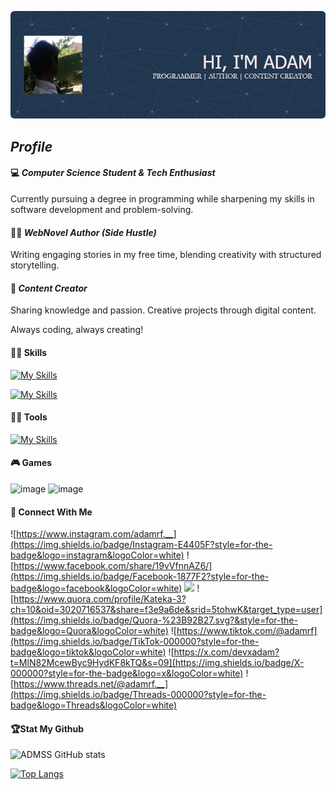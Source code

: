 ![Header](img/github-header-image.png)

## *Profile*  
#### 💻 *Computer Science Student & Tech Enthusiast*  
Currently pursuing a degree in programming while sharpening my skills in software development and problem-solving.  

#### 👨‍💻 *WebNovel Author (Side Hustle)*  
Writing engaging stories in my free time, blending creativity with structured storytelling.  

#### 🎥 *Content Creator*  
Sharing knowledge and passion. Creative projects through digital content.  

Always coding, always creating!


#### 👩‍💻 Skills

[![My Skills](https://skillicons.dev/icons?i=js,html,css,py)](https://skillicons.dev)

[![My Skills](https://skillicons.dev/icons?i=bootstrap,mysql,git,cpp&theme=light)](https://skillicons.dev)

#### 👩‍💻 Tools

[![My Skills](https://skillicons.dev/icons?i=blender,ubuntu,unity,vscode&theme=light)](https://skillicons.dev)


#### 🎮 Games 

![image](https://img.shields.io/badge/Valorant-fa4454?style=for-the-badge&logo=valorant&logoColor=white) ![image](https://img.shields.io/badge/Counter_Strike-000000?style=for-the-badge&logo=counter-strike&logoColor=white)

#### 📱 Connect With Me

![https://www.instagram.com/adamrf.__](https://img.shields.io/badge/Instagram-E4405F?style=for-the-badge&logo=instagram&logoColor=white) ![https://www.facebook.com/share/19vVfnnAZ6/](https://img.shields.io/badge/Facebook-1877F2?style=for-the-badge&logo=facebook&logoColor=white) ![](https://img.shields.io/badge/LinkedIn-0077B5?style=for-the-badge&logo=linkedin&logoColor=white)
![https://www.quora.com/profile/Kateka-3?ch=10&oid=3020716537&share=f3e9a6de&srid=5tohwK&target_type=user](https://img.shields.io/badge/Quora-%23B92B27.svg?&style=for-the-badge&logo=Quora&logoColor=white) ![https://www.tiktok.com/@adamrf](https://img.shields.io/badge/TikTok-000000?style=for-the-badge&logo=tiktok&logoColor=white) ![https://x.com/devxadam?t=MlN82McewByc9HydKF8kTQ&s=09](https://img.shields.io/badge/X-000000?style=for-the-badge&logo=x&logoColor=white) ![https://www.threads.net/@adamrf.__](https://img.shields.io/badge/Threads-000000?style=for-the-badge&logo=Threads&logoColor=white)

#### 🏆Stat My Github
![ADMSS GitHub stats](https://github-readme-stats.vercel.app/api?username=ADMSSS&show_icons=true&theme=tokyonight)

[![Top Langs](https://github-readme-stats.vercel.app/api/top-langs/?username=ADMSSS&layout=donut-vertical)](https://github.com/ADMSSS/github-readme-stats)
